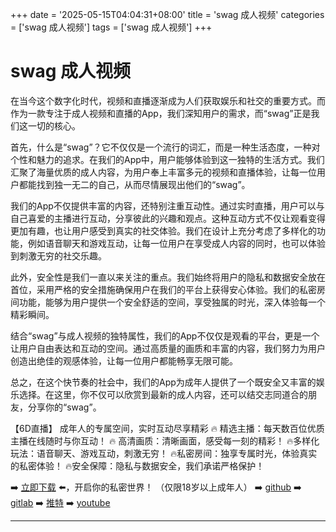 +++
date = '2025-05-15T04:04:31+08:00'
title = 'swag 成人视频'
categories = ['swag 成人视频']
tags = ['swag 成人视频']
+++

# swag 成人视频

在当今这个数字化时代，视频和直播逐渐成为人们获取娱乐和社交的重要方式。而作为一款专注于成人视频和直播的App，我们深知用户的需求，而“swag”正是我们这一切的核心。

首先，什么是“swag”？它不仅仅是一个流行的词汇，而是一种生活态度，一种对个性和魅力的追求。在我们的App中，用户能够体验到这一独特的生活方式。我们汇聚了海量优质的成人内容，为用户奉上丰富多元的视频和直播体验，让每一位用户都能找到独一无二的自己，从而尽情展现出他们的“swag”。

我们的App不仅提供丰富的内容，还特别注重互动性。通过实时直播，用户可以与自己喜爱的主播进行互动，分享彼此的兴趣和观点。这种互动方式不仅让观看变得更加有趣，也让用户感受到真实的社交体验。我们在设计上充分考虑了多样化的功能，例如语音聊天和游戏互动，让每一位用户在享受成人内容的同时，也可以体验到刺激无穷的社交乐趣。

此外，安全性是我们一直以来关注的重点。我们始终将用户的隐私和数据安全放在首位，采用严格的安全措施确保用户在我们的平台上获得安心体验。我们的私密房间功能，能够为用户提供一个安全舒适的空间，享受独属的时光，深入体验每一个精彩瞬间。

结合“swag”与成人视频的独特属性，我们的App不仅仅是观看的平台，更是一个让用户自由表达和互动的空间。通过高质量的画质和丰富的内容，我们努力为用户创造出绝佳的观感体验，让每一位用户都能畅享无限可能。

总之，在这个快节奏的社会中，我们的App为成年人提供了一个既安全又丰富的娱乐选择。在这里，你不仅可以欣赏到最新的成人内容，还可以结交志同道合的朋友，分享你的“swag”。

【6D直播】
成年人的专属空间，实时互动尽享精彩
🔥 精选主播：每天数百位优质主播在线随时与你互动！
🔥 高清画质：清晰画面，感受每一刻的精彩！
🔥多样化玩法：语音聊天、游戏互动，刺激无穷！
🔥私密房间：独享专属时光，体验真实的私密体验！
🔥安全保障：隐私与数据安全，我们承诺严格保护！

➡️ [立即下载](https://down123.s3.ap-east-1.amazonaws.com/index.html?channelCode=blog) ⬅️，开启你的私密世界！ 
（仅限18岁以上成年人） 
➡️ [github](https://aldult-live.github.io/) 
➡️ [gitlab](https://seo-09598d.gitlab.io/) 
➡️ [推特](https://x.com/wegame33) 
➡️ [youtube](https://www.youtube.com/@6Dlive)

---
